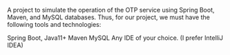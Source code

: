 A project to simulate the operation of the OTP service using Spring Boot, Maven, and MySQL databases. Thus, for our project, we must have the following tools and technologies:

Spring Boot,
Java11+
Maven
MySQL 
Any IDE of your choice. (I prefer IntelliJ IDEA)
